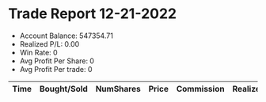 # Trade Report 12-21-2022
- Account Balance: 547354.71
- Realized P/L: 0.00
- Win Rate: 0
- Avg Profit Per Share: 0
- Avg Profit Per trade: 0

| Time   | Bought/Sold   | NumShares   | Price   | Commission   | RealizedPL   | Name   |
|--------|---------------|-------------|---------|--------------|--------------|--------|